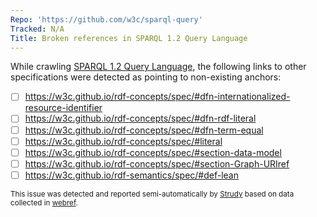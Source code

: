 ```yaml
---
Repo: 'https://github.com/w3c/sparql-query'
Tracked: N/A
Title: Broken references in SPARQL 1.2 Query Language
---
```


While crawling [SPARQL 1.2 Query Language](https://w3c.github.io/sparql-query/spec/), the following links to other specifications were detected as pointing to non-existing anchors:
* [ ] https://w3c.github.io/rdf-concepts/spec/#dfn-internationalized-resource-identifier
* [ ] https://w3c.github.io/rdf-concepts/spec/#dfn-rdf-literal
* [ ] https://w3c.github.io/rdf-concepts/spec/#dfn-term-equal
* [ ] https://w3c.github.io/rdf-concepts/spec/#literal
* [ ] https://w3c.github.io/rdf-concepts/spec/#section-data-model
* [ ] https://w3c.github.io/rdf-concepts/spec/#section-Graph-URIref
* [ ] https://w3c.github.io/rdf-semantics/spec/#def-lean

<sub>This issue was detected and reported semi-automatically by [Strudy](https://github.com/w3c/strudy/) based on data collected in [webref](https://github.com/w3c/webref/).</sub>
